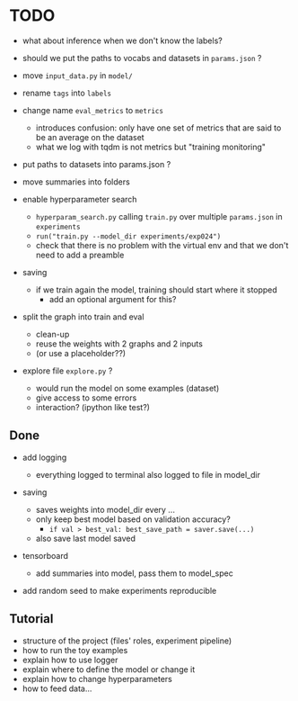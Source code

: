 # TODO

- what about inference when we don't know the labels?

- should we put the paths to vocabs and datasets in `params.json` ?

- move `input_data.py` in `model/`

- rename `tags` into `labels`

- change name `eval_metrics` to `metrics`
  - introduces confusion: only have one set of metrics that are said to be an average on the dataset
  - what we log with tqdm is not metrics but "training monitoring"

- put paths to datasets into params.json ?

- move summaries into folders

- enable hyperparameter search
  - `hyperparam_search.py` calling `train.py` over multiple `params.json` in `experiments`
  - `run("train.py --model_dir experiments/exp024")`
  - check that there is no problem with the virtual env and that we don't need to add a preamble

- saving
  - if we train again the model, training should start where it stopped
    - add an optional argument for this?

- split the graph into train and eval
  - clean-up
  - reuse the weights with 2 graphs and 2 inputs
  - (or use a placeholder??)


- explore file `explore.py` ?
  - would run the model on some examples (dataset)
  - give access to some errors
  - interaction? (ipython like test?)


## Done

- add logging
  - everything logged to terminal also logged to file in model_dir

- saving
  - saves weights into model_dir every ...
  - only keep best model based on validation accuracy?
    - `if val > best_val: best_save_path = saver.save(...)`
  - also save last model saved

- tensorboard
  - add summaries into model, pass them to model_spec

- add random seed to make experiments reproducible



## Tutorial


- structure of the project (files' roles, experiment pipeline)
- how to run the toy examples
- explain how to use logger
- explain where to define the model or change it
- explain how to change hyperparameters
- how to feed data...
